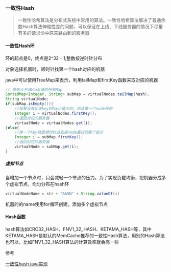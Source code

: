 ### 一致性Hash

> 一致性哈希算法是分布式系统中常用的算法。一致性哈希算法解决了普通余数Hash算法伸缩性差的问题，可以保证在上线、下线服务器的情况下尽量有多的请求命中原来路由到的服务器

#### 一致性Hash环

环的起点是0，终点是2^32 - 1,整数按逆时针分布

对象选择机器时，顺时针找第一个hash对应的机器

java中可以使用TreeMap来表示，利用tailMap和firstKey函数来取对应的机器

```java
// 得到大于该Hash值的所有Map
SortedMap<Integer, String> subMap = virtualNodes.tailMap(hash);
String virtualNode;
if(subMap.isEmpty()){
    //如果没有比该key的hash值大的，则从第一个node开始
    Integer i = virtualNodes.firstKey();
    //返回对应的服务器
    virtualNode = virtualNodes.get(i);
}else{
    //第一个Key就是顺时针过去离node最近的那个结点
    Integer i = subMap.firstKey();
    //返回对应的服务器
    virtualNode = subMap.get(i);
}
```

##### 虚拟节点

当增加一个节点时，只会减轻一个节点的压力。为了实现负载均衡，把机器分成多个虚拟节点，均匀分布在hash环

```java
virtualNodeName = str + "&&VN" + String.valueOf(i)
```

机器的的name使用for循环创建，添加多个虚拟节点

#### Hash函数

hash算法如CRC32_HASH、FNV1_32_HASH、KETAMA_HASH等，其中KETAMA_HASH是默认的MemCache推荐的一致性Hash算法，用别的Hash算法也可以，比如FNV1_32_HASH算法的计算效率就会高一些



参考

[一致性hash java实现](https://blog.csdn.net/suifeng629/article/details/81567777)